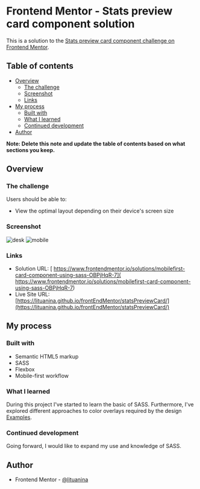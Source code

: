 # Frontend Mentor - Stats preview card component solution

This is a solution to the [Stats preview card component challenge on Frontend Mentor](https://www.frontendmentor.io/challenges/stats-preview-card-component-8JqbgoU62).

## Table of contents

- [Overview](#overview)
  - [The challenge](#the-challenge)
  - [Screenshot](#screenshot)
  - [Links](#links)
- [My process](#my-process)
  - [Built with](#built-with)
  - [What I learned](#what-i-learned)
  - [Continued development](#continued-development)
- [Author](#author)

**Note: Delete this note and update the table of contents based on what sections you keep.**

## Overview

### The challenge

Users should be able to:

- View the optimal layout depending on their device's screen size

### Screenshot

![desk](./screen-desk.png)
![mobile](./screen-mobile.png)


### Links

- Solution URL: [ https://www.frontendmentor.io/solutions/mobilefirst-card-component-using-sass-OBPjHqR-7]( https://www.frontendmentor.io/solutions/mobilefirst-card-component-using-sass-OBPjHqR-7)
- Live Site URL: [https://lituanina.github.io/frontEndMentor/statsPreviewCard/](https://lituanina.github.io/frontEndMentor/statsPreviewCard/)

## My process

### Built with

- Semantic HTML5 markup
- SASS
- Flexbox
- Mobile-first workflow

### What I learned

During this project I've started to learn the basic of SASS. Furthermore, I've explored different approaches to color overlays required by the design [Examples](https://lituanina.github.io/frontEndMentor/statsPreviewCard/overlay/test.html).

### Continued development

Going forward, I would like to expand my use and knowledge of SASS.

## Author

- Frontend Mentor - [@lituanina](https://www.frontendmentor.io/profile/lituanina)
